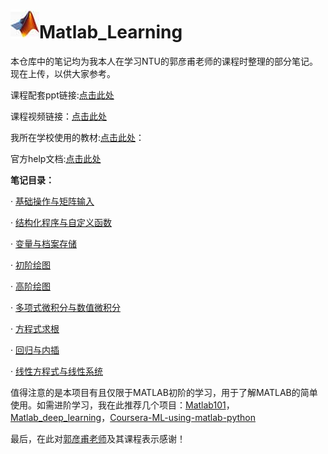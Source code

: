 # ![MATLAB](https://github.com/pluckypioneer/Matlab_Learning/blob/4f8fea3bf12017e24e80325d6e5f5695d9a884e7/MATLAB.jpg)Matlab_Learning

本仓库中的笔记均为我本人在学习NTU的郭彦甫老师的课程时整理的部分笔记。现在上传，以供大家参考。

课程配套ppt链接:[点击此处](https://www.mlmvlab.bime.ntu.edu.tw/matlab-%E4%B9%8B%E5%B7%A5%E7%A8%8B%E6%87%89%E7%94%A8)

课程视频链接：[点击此处](https://youtu.be/KHFZLkm9qs0)

我所在学校使用的教材:[点击此处](https://github.com/pluckypioneer/Matlab_Learning/blob/a632cf48f82f6616fc3e23464839407788becdb5/MATLAB%20%E5%9F%BA%E7%A1%80%E5%8F%8A%E5%85%B6%E5%BA%94%E7%94%A8-.pdf)：

官方help文档:[点击此处](https://github.com/pluckypioneer/Matlab_Learning/blob/ba42c9a44017561747f628d6dbb8079dec93e72a/Matlab_help_document.pdf)

**笔记目录：**

· [基础操作与矩阵输入](https://github.com/pluckypioneer/Matlab_Learning/blob/4f9a1b6cb3549df86eabfca1fc89aa760b746074/%E5%9F%BA%E7%A1%80%E6%93%8D%E4%BD%9C%E5%8F%8A%E7%9F%A9%E9%98%B5%E8%BE%93%E5%85%A5.pdf)

· [结构化程序与自定义函数](https://github.com/pluckypioneer/Matlab_Learning/blob/2d8326930e85dd4bbd699a9aacd1ecd3003ce655/%E7%BB%93%E6%9E%84%E5%8C%96%E7%A8%8B%E5%BA%8F%E4%B8%8E%E8%87%AA%E5%AE%9A%E4%B9%89%E5%87%BD%E6%95%B0.pdf)

· [变量与档案存储](https://github.com/pluckypioneer/Matlab_Learning/blob/d9b767cf8805f30c3da98350b55ea607c42f7e94/%E5%8F%98%E9%87%8F%E4%B8%8E%E6%A1%A3%E6%A1%88%E5%82%A8%E5%AD%98.pdf)

· [初阶绘图](https://github.com/pluckypioneer/Matlab_Learning/blob/b7b7fea73a8b52766c2d229deb89b34219ee73ac/%E5%88%9D%E9%98%B6%E7%BB%98%E5%9B%BE.pdf)

· [高阶绘图](https://github.com/pluckypioneer/Matlab_Learning/blob/2ccd0a303822b51933c3847ef5f135cae216a51b/%E9%AB%98%E9%98%B6%E7%BB%98%E5%9B%BE.pdf)

· [多项式微积分与数值微积分](https://github.com/pluckypioneer/Matlab_Learning/blob/3135c5c45cf95f66308846f0c6d356ee7b0ab562/%E5%A4%9A%E9%A0%85%E5%BC%8F%E5%BE%AE%E7%A9%8D%E5%88%86%E8%88%87%E6%95%B8%E5%80%BC%E5%BE%AE%E7%A9%8D%E5%88%86.pdf)

· [方程式求根](https://github.com/pluckypioneer/Matlab_Learning/blob/e6463c27c5ece56c3ccdf0c2e6f5cbfb69702aa7/%E6%96%B9%E7%A8%8B%E5%BC%8F%E6%B1%82%E6%A0%B9.pdf)

· [回归与内插](https://github.com/pluckypioneer/Matlab_Learning/blob/2c4683e79b22be632ba858f4c762d65e47505828/%E5%9B%9E%E5%BD%92%E4%B8%8E%E5%86%85%E6%8F%92.pdf)

· [线性方程式与线性系统](https://github.com/pluckypioneer/Matlab_Learning/blob/986988076bce2516e5c10a786607f215af566df4/%E7%BA%BF%E6%80%A7%E6%96%B9%E7%A8%8B%E5%BC%8F%E4%B8%8E%E7%BA%BF%E6%80%A7%E7%B3%BB%E7%BB%9F.pdf)

值得注意的是本项目有且仅限于MATLAB初阶的学习，用于了解MATLAB的简单使用。如需进阶学习，我在此推荐几个项目：[Matlab101](https://github.com/101Hub/Matlab101)，[Matlab_deep_learning](https://github.com/decouples/Matlab_deep_learning)，[Coursera-ML-using-matlab-python](https://github.com/TingNie/Coursera-ML-using-matlab-python)

最后，在此对[郭彦甫老师](https://youtube.com/@yanfukuo?si=eNjOaJ9VxSInWmxt)及其课程表示感谢！
